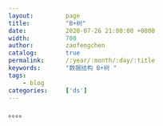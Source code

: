 ```yaml
---
layout:         page
title:          "B+树"
date:           2020-07-26 21:00:00 +0800
width:          700
author:         zaofengchen
catalog:        true
permalink:      /:year/:month/:day/:title
keywords:       "数据结构 B+树 "
tags:
    - blog
categories:     ['ds']
---
```


<!-- 渲染公式 -->
<script src="{{ site.url }}/static/js/MathJax.js?config=TeX-AMS-MML_HTMLorMML" type="text/javascript"></script>
<script type="text/x-mathjax-config">
    MathJax.Hub.Config({
        tex2jax: {
        skipTags: ['script', 'noscript', 'style', 'textarea', 'pre'],
        inlineMath: [['$','$']]
        }
    });
</script>
<!-- 渲染公式 -->

。。。。

